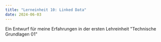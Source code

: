 ```yaml
---
title: "Lerneinheit 10: Linked Data"
date: 2024-06-03
---
```


Ein Entwurf für meine Erfahrungen in der ersten Lehreinheit "Technische Grundlagen 01"
